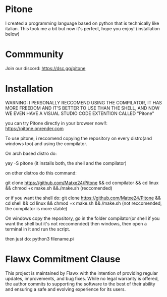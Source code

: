 # Pitone
I created a programming language based on python that is technically like italian. This took me a bit but now it's perfect, hope you enjoy!
(installation below)

# Commmunity

Join our discord: https://dsc.gg/pitone

# Installation

WARNING: I PERSONALLY RECCOMEND USING THE COMPILATOR, IT HAS MORE FREEDOM AND IT'S BETTER TO USE THAN THE SHELL, AND NOW WE EVEN HAVE A VISUAL STUDIO CODE EXTENTION CALLED "Pitone"

you can try Pitone directly in your browser now!!: https://pitone.onrender.com

To use pitone, i reccomend copying the repository on every distro(and windows too) and using the compilator.

On arch based distro do:

yay -S pitone (it installs both, the shell and the compilator)

on other distros do this command:

git clone https://github.com/Matxe24/Pitone && cd compilator && cd linux && chmod +x make.sh &&./make.sh (reccomended)

or if you want the shell do: git clone https://github.com/Matxe24/Pitone && cd shell && cd linux && chmod +x make.sh &&./make.sh (not reccomended, the compilator is more stable)

On windows copy the repository, go in the folder compilator(or shell if you want the shell but it's not reccomended) then windows, then open a terminal in it and run the script.

then just do: python3 filename.pi 

# **Flawx Commitment Clause**  
This project is maintained by Flawx with the intention of providing regular updates, improvements, and bug fixes. While no legal warranty is offered, the author commits to supporting the software to the best of their ability and ensuring a safe and evolving experience for its users.

